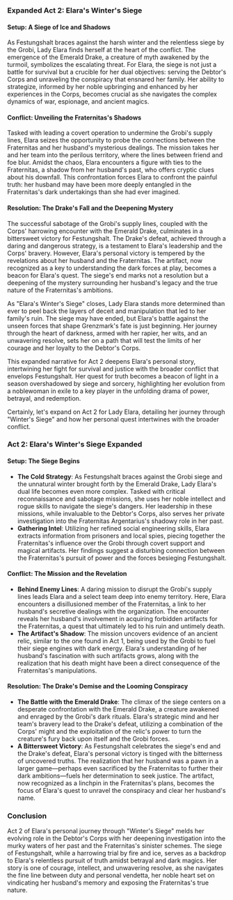 ### Expanded Act 2: Elara's Winter's Siege

#### Setup: A Siege of Ice and Shadows
As Festungshalt braces against the harsh winter and the relentless siege by the Grobi, Lady Elara finds herself at the heart of the conflict. The emergence of the Emerald Drake, a creature of myth awakened by the turmoil, symbolizes the escalating threat. For Elara, the siege is not just a battle for survival but a crucible for her dual objectives: serving the Debtor's Corps and unraveling the conspiracy that ensnared her family. Her ability to strategize, informed by her noble upbringing and enhanced by her experiences in the Corps, becomes crucial as she navigates the complex dynamics of war, espionage, and ancient magics.

#### Conflict: Unveiling the Fraternitas's Shadows
Tasked with leading a covert operation to undermine the Grobi's supply lines, Elara seizes the opportunity to probe the connections between the Fraternitas and her husband's mysterious dealings. The mission takes her and her team into the perilous territory, where the lines between friend and foe blur. Amidst the chaos, Elara encounters a figure with ties to the Fraternitas, a shadow from her husband's past, who offers cryptic clues about his downfall. This confrontation forces Elara to confront the painful truth: her husband may have been more deeply entangled in the Fraternitas's dark undertakings than she had ever imagined.

#### Resolution: The Drake's Fall and the Deepening Mystery
The successful sabotage of the Grobi's supply lines, coupled with the Corps' harrowing encounter with the Emerald Drake, culminates in a bittersweet victory for Festungshalt. The Drake's defeat, achieved through a daring and dangerous strategy, is a testament to Elara's leadership and the Corps' bravery. However, Elara's personal victory is tempered by the revelations about her husband and the Fraternitas. The artifact, now recognized as a key to understanding the dark forces at play, becomes a beacon for Elara's quest. The siege's end marks not a resolution but a deepening of the mystery surrounding her husband's legacy and the true nature of the Fraternitas's ambitions.

As "Elara's Winter's Siege" closes, Lady Elara stands more determined than ever to peel back the layers of deceit and manipulation that led to her family's ruin. The siege may have ended, but Elara's battle against the unseen forces that shape Grenzmark's fate is just beginning. Her journey through the heart of darkness, armed with her rapier, her wits, and an unwavering resolve, sets her on a path that will test the limits of her courage and her loyalty to the Debtor's Corps.

This expanded narrative for Act 2 deepens Elara's personal story, intertwining her fight for survival and justice with the broader conflict that envelops Festungshalt. Her quest for truth becomes a beacon of light in a season overshadowed by siege and sorcery, highlighting her evolution from a noblewoman in exile to a key player in the unfolding drama of power, betrayal, and redemption.


Certainly, let's expand on Act 2 for Lady Elara, detailing her journey through "Winter's Siege" and how her personal quest intertwines with the broader conflict.

### Act 2: Elara's Winter's Siege Expanded

#### Setup: The Siege Begins
- **The Cold Strategy**: As Festungshalt braces against the Grobi siege and the unnatural winter brought forth by the Emerald Drake, Lady Elara's dual life becomes even more complex. Tasked with critical reconnaissance and sabotage missions, she uses her noble intellect and rogue skills to navigate the siege's dangers. Her leadership in these missions, while invaluable to the Debtor's Corps, also serves her private investigation into the Fraternitas Argentarius's shadowy role in her past.
- **Gathering Intel**: Utilizing her refined social engineering skills, Elara extracts information from prisoners and local spies, piecing together the Fraternitas's influence over the Grobi through covert support and magical artifacts. Her findings suggest a disturbing connection between the Fraternitas's pursuit of power and the forces besieging Festungshalt.

#### Conflict: The Mission and the Revelation
- **Behind Enemy Lines**: A daring mission to disrupt the Grobi's supply lines leads Elara and a select team deep into enemy territory. Here, Elara encounters a disillusioned member of the Fraternitas, a link to her husband's secretive dealings with the organization. The encounter reveals her husband's involvement in acquiring forbidden artifacts for the Fraternitas, a quest that ultimately led to his ruin and untimely death.
- **The Artifact's Shadow**: The mission uncovers evidence of an ancient relic, similar to the one found in Act 1, being used by the Grobi to fuel their siege engines with dark energy. Elara's understanding of her husband's fascination with such artifacts grows, along with the realization that his death might have been a direct consequence of the Fraternitas's manipulations.

#### Resolution: The Drake's Demise and the Looming Conspiracy
- **The Battle with the Emerald Drake**: The climax of the siege centers on a desperate confrontation with the Emerald Drake, a creature awakened and enraged by the Grobi's dark rituals. Elara's strategic mind and her team's bravery lead to the Drake's defeat, utilizing a combination of the Corps' might and the exploitation of the relic's power to turn the creature's fury back upon itself and the Grobi forces.
- **A Bittersweet Victory**: As Festungshalt celebrates the siege's end and the Drake's defeat, Elara's personal victory is tinged with the bitterness of uncovered truths. The realization that her husband was a pawn in a larger game—perhaps even sacrificed by the Fraternitas to further their dark ambitions—fuels her determination to seek justice. The artifact, now recognized as a linchpin in the Fraternitas's plans, becomes the focus of Elara's quest to unravel the conspiracy and clear her husband's name.

### Conclusion

Act 2 of Elara's personal journey through "Winter's Siege" melds her evolving role in the Debtor's Corps with her deepening investigation into the murky waters of her past and the Fraternitas's sinister schemes. The siege of Festungshalt, while a harrowing trial by fire and ice, serves as a backdrop to Elara's relentless pursuit of truth amidst betrayal and dark magics. Her story is one of courage, intellect, and unwavering resolve, as she navigates the fine line between duty and personal vendetta, her noble heart set on vindicating her husband's memory and exposing the Fraternitas's true nature.

